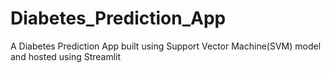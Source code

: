 # Diabetes_Prediction_App
A Diabetes Prediction App built using Support Vector Machine(SVM) model and hosted using Streamlit
